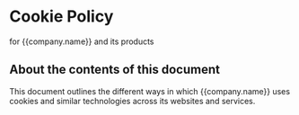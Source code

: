 # Cookie Policy

for {{company.name}} and its products

## About the contents of this document

This document outlines the different ways in which {{company.name}} uses cookies and similar technologies across its websites and services.
